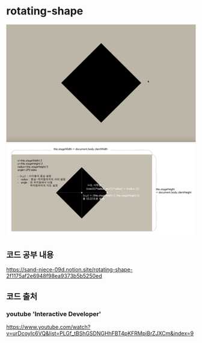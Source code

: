 # rotating-shape
<img width="992" alt="rotating shpe gif" src="./assets/rotating_shape.gif">
<img width="992" alt="rotating_shape" src="./assets/rotating_shape.png">


## 코드 공부 내용
https://sand-niece-09d.notion.site/rotating-shape-2f1175af2e6948f98ea9373b5b5250ed


## 코드 출처
### youtube 'Interactive Developer'
https://www.youtube.com/watch?v=urDcoyIc6VQ&list=PLGf_tBShGSDNGHhFBT4pKFRMpiBrZJXCm&index=9